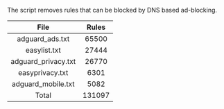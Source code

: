 The script removes rules that can be blocked by DNS based ad-blocking.


| File | Rules |
|:----:|:-----:|
| adguard_ads.txt | 65500 |
| easylist.txt | 27444 |
| adguard_privacy.txt | 26770 |
| easyprivacy.txt | 6301 |
| adguard_mobile.txt | 5082 |
| Total | 131097 |